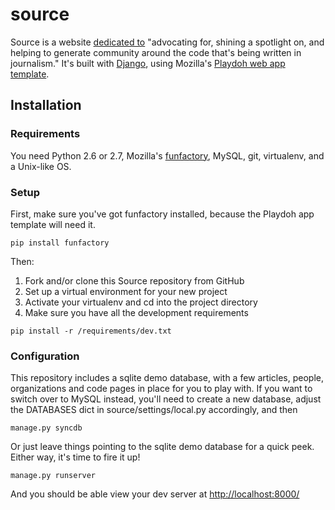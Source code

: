 source
======

Source is a website [dedicated to][sinker-explain] "advocating for, shining a spotlight on, and helping to generate community around the code that's being written in journalism." It's built with [Django][django], using Mozilla's [Playdoh web app template][gh-playdoh].

[sinker-explain]: http://sinker.tumblr.com/post/12203160394/journalism-in-the-open-hard-coding-community
[django]: http://www.djangoproject.com/
[gh-playdoh]: https://github.com/mozilla/playdoh


Installation
------------

### Requirements

You need Python 2.6 or 2.7, Mozilla's [funfactory][funfactory], MySQL, git, virtualenv, and a Unix-like OS.

[funfactory]: https://github.com/mozilla/funfactory

### Setup

First, make sure you've got funfactory installed, because the Playdoh app template will need it.

`pip install funfactory`

Then:

1. Fork and/or clone this Source repository from GitHub
2. Set up a virtual environment for your new project
3. Activate your virtualenv and cd into the project directory
4. Make sure you have all the development requirements

`pip install -r /requirements/dev.txt`

### Configuration

This repository includes a sqlite demo database, with a few articles, people, organizations and code pages in place for you to play with. If you want to switch over to MySQL instead, you'll need to create a new database, adjust the DATABASES dict in source/settings/local.py accordingly, and then

`manage.py syncdb`

Or just leave things pointing to the sqlite demo database for a quick peek. Either way, it's time to fire it up!

`manage.py runserver`

And you should be able view your dev server at [http://localhost:8000/][localhost]

[localhost]: http://localhost:8000/
